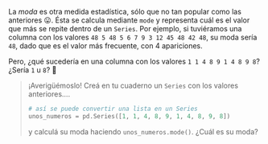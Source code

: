 La _moda_ es otra medida estadística, sólo que no tan popular como las anteriores 😛. Ésta se calcula mediante `mode` y  representa cuál es el valor que más se repite dentro de un `Series`. Por ejemplo, si tuviéramos una columna con los valores `48 5 48 5 6 7 9 3 12 45 48 42 48`, su moda sería `48`, dado que es el valor más frecuente, con 4 apariciones.

Pero, ¿qué sucedería en una columna con los valores `1 1 4 8 9 1 4 8 9 8`? ¿Sería `1` u `8`? 🤔

> ¡Averigüémoslo! Creá en tu cuaderno un `Series` con los valores anteriores….
>
> ```python
> # así se puede convertir una lista en un Series
> unos_numeros = pd.Series([1, 1, 4, 8, 9, 1, 4, 8, 9, 8])
> ```
> 
> y calculá su moda haciendo `unos_numeros.mode()`. ¿Cuál es su moda?
